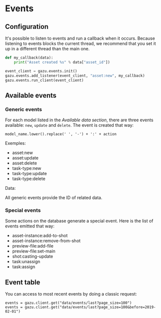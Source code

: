 # Events

## Configuration

It's possible to listen to events and run a callback when it occurs. Because listening to events blocks the current thread, we recommend that you
set it up in a different thread than the main one.

```python
def my_callback(data):
    print("Asset created %s" % data["asset_id"])

event_client = gazu.events.init()
gazu.events.add_listener(event_client, "asset:new", my_callback)
gazu.events.run_client(event_client)
```

## Available events

### Generic events

For each model listed in the *Available data section*, there are three events 
available: `new`, `update` and `delete`. The event is created that way: 

```
model_name.lower().replace(' ', '-') + ':' + action
```

Exemples:

* asset:new
* asset:update
* asset:delete
* task-type:new
* task-type:update
* task-type:delete

Data: 

All generic events provide the ID of related data.


### Special events

Some actions on the database generate a special event. Here is the list of
events emitted that way:

* asset-instance:add-to-shot
* asset-instance:remove-from-shot
* preview-file:add-file
* preview-file:set-main
* shot:casting-update
* task:unassign
* task:assign

## Event table

You can access to most recent events by doing a classic request: 

```
events = gazu.client.get("data/events/last?page_size=100")
events = gazu.client.get("data/events/last?page_size=100&before=2019-02-01")
```
